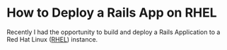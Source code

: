 # How to Deploy a Rails App on RHEL 

Recently I had the opportunity to build and deploy a Rails Application to a Red Hat Linux ([RHEL](https://www.redhat.com/en/technologies/linux-platforms/enterprise-linux)) instance. 

